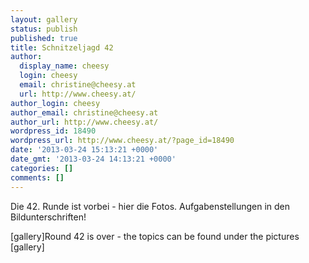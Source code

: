 ```yaml
---
layout: gallery
status: publish
published: true
title: Schnitzeljagd 42
author:
  display_name: cheesy
  login: cheesy
  email: christine@cheesy.at
  url: http://www.cheesy.at/
author_login: cheesy
author_email: christine@cheesy.at
author_url: http://www.cheesy.at/
wordpress_id: 18490
wordpress_url: http://www.cheesy.at/?page_id=18490
date: '2013-03-24 15:13:21 +0000'
date_gmt: '2013-03-24 14:13:21 +0000'
categories: []
comments: []
---
```

<!--:de-->Die 42. Runde ist vorbei - hier die Fotos. Aufgabenstellungen in den Bildunterschriften!
[gallery]<!--:--><!--:en-->Round 42 is over - the topics can be found under the pictures
[gallery]<!--:-->
